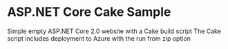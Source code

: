 # ASP.NET Core Cake Sample

Simple empty ASP.NET Core 2.0 website with a Cake build script
The Cake script includes deployment to Azure with the run from zip option